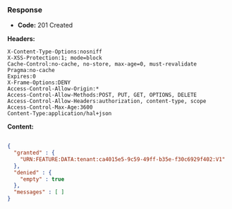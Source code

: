 ### Response

* **Code:** 201 Created

**Headers:**

`X-Content-Type-Options:nosniff`  
`X-XSS-Protection:1; mode=block`  
`Cache-Control:no-cache, no-store, max-age=0, must-revalidate`  
`Pragma:no-cache`  
`Expires:0`  
`X-Frame-Options:DENY`  
`Access-Control-Allow-Origin:*`  
`Access-Control-Allow-Methods:POST, PUT, GET, OPTIONS, DELETE`  
`Access-Control-Allow-Headers:authorization, content-type, scope`  
`Access-Control-Max-Age:3600`  
`Content-Type:application/hal+json`  

**Content:**

```json
    
{
  "granted" : {
    "URN:FEATURE:DATA:tenant:ca4015e5-9c59-49ff-b35e-f30c6929f402:V1" : "65726bf9-a039-4f34-a6d2-620a601ace64"
  },
  "denied" : {
    "empty" : true
  },
  "messages" : [ ]
}
```
